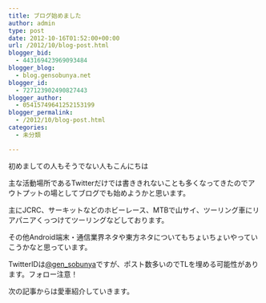 ```yaml
---
title: ブログ始めました
author: admin
type: post
date: 2012-10-16T01:52:00+00:00
url: /2012/10/blog-post.html
blogger_bid:
  - 443169423969093484
blogger_blog:
  - blog.gensobunya.net
blogger_id:
  - 727123902490827443
blogger_author:
  - 05415749641252153199
blogger_permalink:
  - /2012/10/blog-post.html
categories:
  - 未分類

---
```

初めましての人もそうでない人もこんにちは


  主な活動場所であるTwitterだけでは書ききれないことも多くなってきたのでアウトプットの場としてブログでも始めようかと思います。

  主にJCRC、サーキットなどのホビーレース、MTBで山サイ、ツーリング車にリアパニアくっつけてツーリングなどしております。

  その他Android端末・通信業界ネタや東方ネタについてもちょいちょいやっていこうかなと思っています。

  TwitterIDは<a href="https://twitter.com/gen_sobunya" target="_blank">@gen_sobunya</a>ですが、ポスト数多いのでTLを埋める可能性があります。フォロー注意！

  次の記事からは愛車紹介していきます。


<!-- WP QUADS Content Ad Plugin v. 1.6.0 -->

<div class="quads-location quads-ad1" id="quads-ad1" style="float:none;margin:0px;">
  <!-- gensou-cycle_banner2_AdSense3_1x1_as -->
  
  <ins class="adsbygoogle"
     style="display:block"
     data-ad-client="ca-pub-0056151430743709"
     data-ad-slot="4152578227"
     data-ad-format="auto"></ins>
</div>